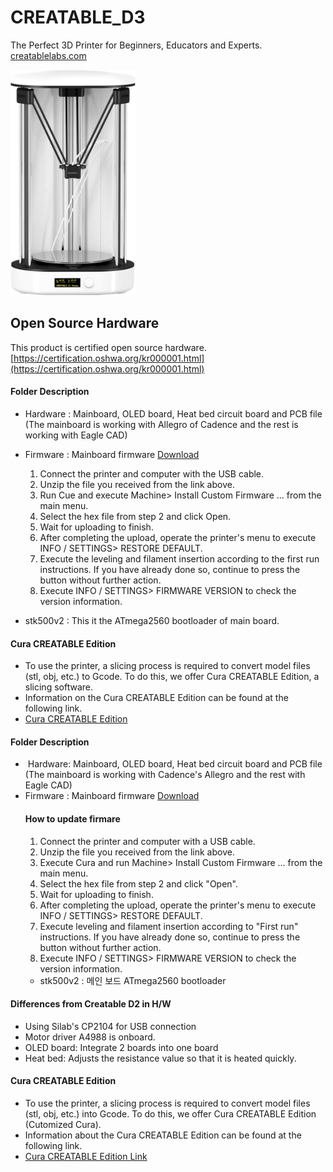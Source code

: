 # CREATABLE_D3
The Perfect 3D Printer for Beginners, Educators and Experts.
[creatablelabs.com](http://creatablelabs.com/)

<img src="./Doc/Creatable_D3.png" width="200" height="361">

## Open Source Hardware
This product is certified open source hardware. 
[https://certification.oshwa.org/kr000001.html](https://certification.oshwa.org/kr000001.html)

#### Folder Description
 - Hardware : Mainboard, OLED board, Heat bed circuit board and PCB file (The mainboard is working with Allegro of Cadence and the rest is working with Eagle CAD)
 - Firmware : Mainboard firmware [Download](https://github.com/AteamVentures/CREATABLE_D3/raw/master/Firmware/D3_Firmware.zip)  
	1. Connect the printer and computer with the USB cable.
	2. Unzip the file you received from the link above.
	3. Run Cue and execute Machine> Install Custom Firmware ... from the main menu.
	4. Select the hex file from step 2 and click Open.
	5. Wait for uploading to finish.
	6. After completing the upload, operate the printer's menu to execute INFO / SETTINGS> RESTORE DEFAULT.
	7. Execute the leveling and filament insertion according to the first run instructions. If you have already done so, continue to press the button without further action.
	8. Execute INFO / SETTINGS> FIRMWARE VERSION to check the version information.

 - stk500v2 : This it the ATmega2560 bootloader of main board.


#### Cura CREATABLE Edition

- To use the printer, a slicing process is required to convert model files (stl, obj, etc.) to Gcode. To do this, we offer Cura CREATABLE Edition, a slicing software.
- Information on the Cura CREATABLE Edition can be found at the following link.
- [Cura CREATABLE Edition](https://github.com/AteamVentures/CuraCreatableEdition)

#### Folder Description
 -  Hardware: Mainboard, OLED board, Heat bed circuit board and PCB file (The mainboard is working with Cadence's Allegro and the rest with Eagle CAD)
 - Firmware : Mainboard firmware [Download](https://github.com/AteamVentures/CREATABLE_D3/raw/master/Firmware/D3_Firmware.zip)  
	#### How to update firmare
	1. Connect the printer and computer with a USB cable.
	2. Unzip the file you received from the link above.
	3. Execute Cura and run Machine> Install Custom Firmware ... from the main menu.
	4. Select the hex file from step 2 and click "Open".
	5. Wait for uploading to finish.
	6. After completing the upload, operate the printer's menu to execute INFO / SETTINGS> RESTORE DEFAULT.
	7. Execute leveling and filament insertion according to "First run" instructions. If you have already done so, continue to press the button without further action.
	8. Execute INFO / SETTINGS> FIRMWARE VERSION to check the version information.
	- stk500v2 : 메인 보드 ATmega2560 bootloader

#### Differences from Creatable D2 in H/W

- Using Silab's CP2104 for USB connection
- Motor driver A4988 is onboard.
- OLED board: Integrate 2 boards into one board
- Heat bed: Adjusts the resistance value so that it is heated quickly.

#### Cura CREATABLE Edition

- To use the printer, a slicing process is required to convert model files (stl, obj, etc.) into Gcode. To do this, we offer Cura CREATABLE Edition (Cutomized Cura).
- Information about the Cura CREATABLE Edition can be found at the following link.
- [Cura CREATABLE Edition Link](https://github.com/AteamVentures/CuraCreatableEdition)
